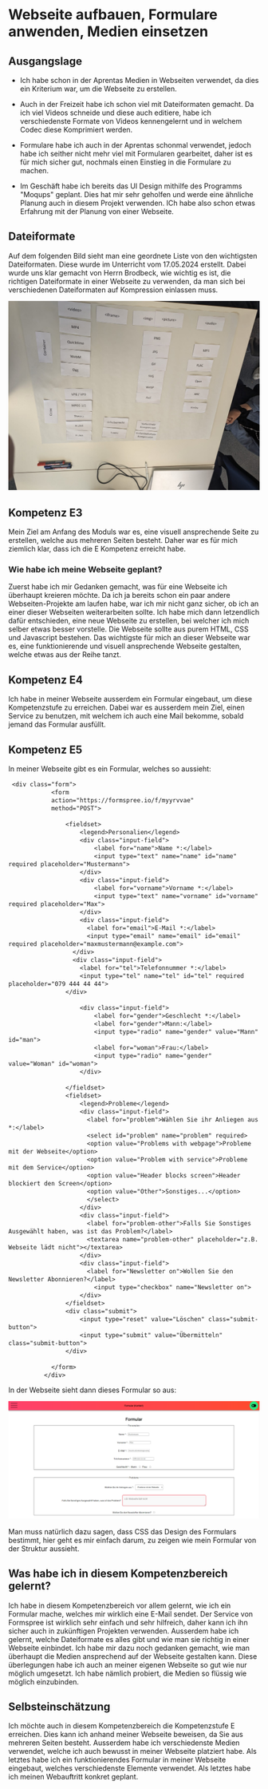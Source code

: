 # Webseite aufbauen, Formulare anwenden, Medien einsetzen

## Ausgangslage

- Ich habe schon in der Aprentas Medien in Webseiten verwendet, da dies ein Kriterium war, um die Webseite zu erstellen.

- Auch in der Freizeit habe ich schon viel mit Dateiformaten gemacht. Da ich viel Videos schneide und diese auch editiere, habe ich verschiedenste Formate von Videos kennengelernt und in welchem Codec diese Komprimiert werden.

- Formulare habe ich auch in der Aprentas schonmal verwendet, jedoch habe ich seither nicht mehr viel mit Formularen gearbeitet, daher ist es für mich sicher gut, nochmals einen Einstieg in die Formulare zu machen. 

- Im Geschäft habe ich bereits das UI Design mithilfe des Programms "Moqups" geplant. Dies hat mir sehr geholfen und werde eine ähnliche Planung auch in diesem Projekt verwenden. ICh habe also schon etwas Erfahrung mit der Planung von einer Webseite.


## Dateiformate

Auf dem folgenden Bild sieht man eine geordnete Liste von den wichtigsten Dateiformaten. Diese wurde im Unterricht vom 17.05.2024 erstellt. Dabei wurde uns klar gemacht von Herrn Brodbeck, wie wichtig es ist, die richtigen Dateiformate in einer Webseite zu verwenden, da man sich bei verschiedenen Dateiformaten auf Kompression einlassen muss.

![Dateiformate](Unterricht17.05.2024_Dateiformate.jpg)

## Kompetenz E3

Mein Ziel am Anfang des Moduls war es, eine visuell ansprechende Seite zu erstellen, welche aus mehreren Seiten besteht. Daher war es für mich ziemlich klar, dass ich die E Kompetenz erreicht habe. 

### Wie habe ich meine Webseite geplant?

Zuerst habe ich mir Gedanken gemacht, was für eine Webseite ich überhaupt kreieren möchte. Da ich ja bereits schon ein paar andere Webseiten-Projekte am laufen habe, war ich mir nicht ganz sicher, ob ich an einer dieser Webseiten weiterarbeiten sollte. Ich habe mich dann letzendlich dafür entschieden, eine neue Webseite zu erstellen, bei welcher ich mich selber etwas besser vorstelle. Die Webseite sollte aus purem HTML, CSS und Javascript bestehen. Das wichtigste für mich an dieser Webseite war es, eine funktionierende und visuell ansprechende Webseite gestalten, welche etwas aus der Reihe tanzt. 


## Kompetenz E4

Ich habe in meiner Webseite ausserdem ein Formular eingebaut, um diese Kompetenzstufe zu erreichen. Dabei war es ausserdem mein Ziel, einen Service zu benutzen, mit welchem ich auch eine Mail bekomme, sobald jemand das Formular ausfüllt.

## Kompetenz E5

In meiner Webseite gibt es ein Formular, welches so aussieht:
```
 <div class="form">
            <form  
            action="https://formspree.io/f/myyrvvae"
            method="POST">
        
                <fieldset>
                    <legend>Personalien</legend>
                    <div class="input-field">
                        <label for="name">Name *:</label>
                        <input type="text" name="name" id="name" required placeholder="Mustermann">
                    </div>
                    <div class="input-field">
                        <label for="vorname">Vorname *:</label>
                        <input type="text" name="vorname" id="vorname" required placeholder="Max">
                    </div>
                    <div class="input-field">
                      <label for="email">E-Mail *:</label>
                      <input type="email" name="email" id="email" required placeholder="maxmustermann@example.com">
                  </div>
                  <div class="input-field">
                    <label for="tel">Telefonnummer *:</label>
                    <input type="tel" name="tel" id="tel" required placeholder="079 444 44 44">
                </div>
        
                    <div class="input-field">    
                        <label for="gender">Geschlecht *:</label>
                        <label for="gender">Mann:</label>
                        <input type="radio" name="gender" value="Mann" id="man">
                        <label for="woman">Frau:</label>
                        <input type="radio" name="gender" value="Woman" id="woman">
                    </div>
                    
                </fieldset>
                <fieldset>
                    <legend>Probleme</legend>
                    <div class="input-field">
                      <label for="problem">Wählen Sie ihr Anliegen aus *:</label>
                      <select id="problem" name="problem" required>
                      <option value="Problems with webpage">Probleme mit der Webseite</option>
                      <option value="Problem with service">Probleme mit dem Service</option>
                      <option value="Header blocks screen">Header blockiert den Screen</option>
                      <option value="Other">Sonstiges...</option>
                      </select>
                    </div>
                    <div class="input-field">
                      <label for="problem-other">Falls Sie Sonstiges Ausgewählt haben, was ist das Problem?</label>
                      <textarea name="problem-other" placeholder="z.B. Webseite lädt nicht"></textarea>
                    </div>
                    <div class="input-field">
                      <label for="Newsletter on">Wollen Sie den Newsletter Abonnieren?</label>
                        <input type="checkbox" name="Newsletter on">
                    </div>
                </fieldset>
                <div class="submit">
                    <input type="reset" value="Löschen" class="submit-button">
                    <input type="submit" value="Übermitteln" class="submit-button">
                </div>
        
            </form>
          </div>
```
In der Webseite sieht dann dieses Formular so aus: 

![Mein Formular](formular.png)


Man muss natürlich dazu sagen, dass CSS das Design des Formulars bestimmt, hier geht es mir einfach darum, zu zeigen wie mein Formular von der Struktur aussieht. 
## Was habe ich in diesem Kompetenzbereich gelernt?

Ich habe in diesem Kompetenzbereich vor allem gelernt, wie ich ein Formular mache, welches mir wirklich eine E-Mail sendet. Der Service von Formspree ist wirklich sehr einfach und sehr hilfreich, daher kann ich ihn sicher auch in zukünftigen Projekten verwenden. Ausserdem habe ich gelernt, welche Dateiformate es alles gibt und wie man sie richtig in einer Webseite einbindet. Ich habe mir dazu noch gedanken gemacht, wie man überhaupt die Medien ansprechend auf der Webseite gestalten kann. Diese überlegungen habe ich auch an meiner eigenen Webseite so gut wie nur möglich umgesetzt. Ich habe nämlich probiert, die Medien so flüssig wie möglich einzubinden.

## Selbsteinschätzung

Ich möchte auch in diesem Kompetenzbereich die Kompetenzstufe E erreichen. Dies kann ich anhand meiner Webseite beweisen, da Sie aus mehreren Seiten besteht. Ausserdem habe ich verschiedenste Medien verwendet, welche ich auch bewusst in meiner Webseite platziert habe. Als letztes habe ich ein funktionierendes Formular in meiner Webseite eingebaut, welches verschiedenste Elemente verwendet. Als letztes habe ich meinen Webauftritt konkret geplant. 